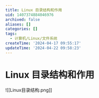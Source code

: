 ```yaml
---
title: Linux 目录结构和作用
uid: 1407374884046976
archived: false
aliases: []
categories: []
tags:
  - 计算机/Linux/文件系统
createTime: '2024-04-17 09:55:17'
updateTime: '2024-04-22 09:58:23'
---
```


# Linux 目录结构和作用

![[Linux目录结构.png]]
